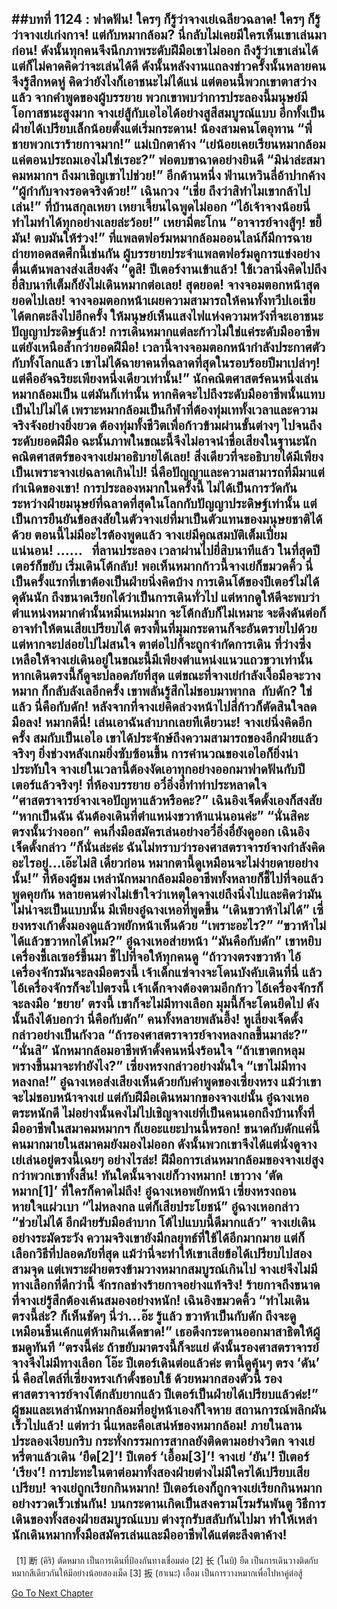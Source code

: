 ##บทที่ 1124 : ฟาดฟัน!
ใครๆ ก็รู้ว่าจางเย่เฉลียวฉลาด!
ใครๆ ก็รู้ว่าจางเย่เก่งกาจ!
แต่กับหมากล้อม? นี่กลับไม่เคยมีใครเห็นเขาเล่นมาก่อน!
ดังนั้นทุกคนจึงนึกภาพระดับฝีมือเขาไม่ออก ถึงรู้ว่าเขาเล่นได้ แต่ก็ไม่คาดคิดว่าจะเล่นได้ดี ดังนั้นหลังงานแถลงข่าวครั้งนั้นหลายคนจึงรู้สึกหดหู่ คิดว่ายังไงก็เอาชนะไม่ได้แน่ แต่ตอนนี้พวกเขาตาสว่างแล้ว จากคำพูดของผู้บรรยาย พวกเขาพบว่าการประลองนี้มนุษย์มีโอกาสชนะสูงมาก จางเย่สู้กับเอไอได้อย่างสูสีสมบูรณ์แบบ อีกทั้งเป็นฝ่ายได้เปรียบเล็กน้อยตั้งแต่เริ่มกระดาน!
น้องสามคนโตอุทาน “พี่ชายพวกเราร้ายกาจมาก!”
แม่เบิกตาค้าง “เย่น้อยเคยเรียนหมากล้อมแค่ตอนประถมเองไม่ใช่เรอะ?”
พ่อตบขาฉาดอย่างยินดี “มิน่าล่ะสมาคมหมากฯ ถึงมาเชิญเขาไปช่วย!”
อีกด้านหนึ่ง
ฟ่านเหวินลี่อ้าปากค้าง “ผู้กำกับจางรอดจริงด้วย!”
เฉินกวง “เชี่ย ถึงว่าสิทำไมเขากล้าไปเล่น!”
ที่บ้านสกุลเหยา
เหยาเจี้ยนไฉพูดไม่ออก “ไอ้เจ้าจางน้อยนี่ ทำไมทำได้ทุกอย่างเลยล่ะว้อย!”
เหยามี่ตะโกน “อาจารย์จางสู้ๆ! ขยี้มัน! ตบมันให้ร่วง!”
ที่แพลตฟอร์มหมากล้อมออนไลน์ก็มีการฉายถ่ายทอดสดศึกนี้เช่นกัน ผู้บรรยายประจำแพลตฟอร์มดูการแข่งอย่างตื่นเต้นพลางส่งเสียงดัง “ดูสิ! ปีเตอร์งานเข้าแล้ว! ใช้เวลานิ่งคิดไปถึงยี่สิบนาทีเต็มก็ยังไม่เดินหมากต่อเลย! สุดยอด! จางจอมตอกหน้าสุดยอดไปเลย! จางจอมตอกหน้าเผยความสามารถให้คนทั้งทวีปเอเชียได้ตกตะลึงไปอีกครั้ง ให้มนุษย์เห็นแสงไฟแห่งความหวังที่จะเอาชนะปัญญาประดิษฐ์แล้ว! การเดินหมากแต่ละก้าวไม่ใช่แค่ระดับมืออาชีพ แต่ยังเหนือล้ำกว่ายอดฝีมือ! เวลานี้จางจอมตอกหน้ากำลังประกาศตัวกับทั้งโลกแล้ว เขาไม่ได้ฉายาคนที่ฉลาดที่สุดในรอบร้อยปีมาเปล่าๆ! แต่คืออัจฉริยะเพียงหนึ่งเดียวเท่านั้น!”
นักคณิตศาสตร์คนหนึ่งเล่นหมากล้อมเป็น แต่มันก็เท่านั้น หากคิดจะไปถึงระดับมืออาชีพนั้นแทบเป็นไปไม่ได้ เพราะหมากล้อมเป็นกีฬาที่ต้องทุ่มเททั้งเวลาและความจริงจังอย่างยิ่งยวด ต้องทุ่มทั้งชีวิตเพื่อก้าวข้ามผ่านขั้นต่างๆ ไปจนถึงระดับยอดฝีมือ ฉะนั้นภาพในขณะนี้จึงไม่อาจนำชื่อเสียงในฐานะนักคณิตศาสตร์ของจางเย่มาอธิบายได้เลย!
สิ่งเดียวที่จะอธิบายได้มีเพียง
เป็นเพราะจางเย่ฉลาดเกินไป!
นี่คือปัญญาและความสามารถที่มีมาแต่กำเนิดของเขา!
การประลองหมากในครั้งนี้ ไม่ได้เป็นการวัดกันระหว่างฝ่ายมนุษย์ที่ฉลาดที่สุดในโลกกับปัญญาประดิษฐ์เท่านั้น แต่เป็นการยืนยันข้อสงสัยในตัวจางเย่ที่มาเป็นตัวแทนของมนุษยชาติได้ด้วย ตอนนี้ไม่มีอะไรต้องพูดแล้ว จางเย่มีคุณสมบัติเต็มเปี่ยมแน่นอน!
……
 
ที่ลานประลอง
เวลาผ่านไปยี่สิบนาทีแล้ว
ในที่สุดปีเตอร์ก็ขยับ เริ่มเดินโต้กลับ!
พอเห็นหมากก้าวนี้จางเย่ก็ขมวดคิ้ว นี่เป็นครั้งแรกที่เขาต้องเป็นฝ่ายนิ่งคิดบ้าง
การเดินโต้ของปีเตอร์ไม่ได้ดุดันนัก ถึงขนาดเรียกได้ว่าเป็นการเดินทั่วไป แต่หากดูให้ดีจะพบว่าตำแหน่งหมากดำนั้นหมิ่นเหม่มาก จะโต้กลับก็ไม่เหมาะ จะดึงดันต่อก็อาจทำให้ตนเสียเปรียบได้ ตรงพื้นที่มุมกระดานก็จะอันตรายไปด้วย แต่หากจะปล่อยไปไม่สนใจ ตาต่อไปก็จะถูกจำกัดการเดิน ที่ว่างซึ่งเหลือให้จางเย่เดินอยู่ในขณะนี้มีเพียงตำแหน่งแนวแถวขวาเท่านั้น หากเดินตรงนี้ก็ดูจะปลอดภัยที่สุด แต่ขณะที่จางเย่กำลังเงื้อมือจะวางหมาก ก็กลับลังเลอีกครั้ง เขาพลันรู้สึกไม่ชอบมาพากล 
กับดัก?
ใช่แล้ว นี่คือกับดัก!
หลังจากที่จางเย่คิดล่วงหน้าไปสี่ก้าวก็ตัดสินใจลดมือลง!
หมากดีนี่!
เล่นเอาฉันลำบากเลยทีเดียวนะ!
จางเย่นิ่งคิดอีกครั้ง สมกับเป็นเอไอ เขาได้ประจักษ์ถึงความสามารถของอีกฝ่ายแล้วจริงๆ ยิ่งช่วงหลังเกมยิ่งซับซ้อนขึ้น การคำนวณของเอไอก็ยิ่งน่าประทับใจ จางเย่ในเวลานี้ต้องงัดเอาทุกอย่างออกมาฟาดฟันกับปีเตอร์แล้วจริงๆ!
ที่ห้องบรรยาย
อวี๋อิ่งอี๋ทำท่าประหลาดใจ “ศาสตราจารย์จางเจอปัญหาแล้วหรือคะ?”
เฉินอิงเจ็ดดั้งเองก็สงสัย “หากเป็นฉัน ฉันต้องเดินที่ตำแหน่งขวาห้าแน่นอนค่ะ”
“นั่นสิคะ ตรงนั้นว่างออก” คนกึ่งมือสมัครเล่นอย่างอวี๋อิ่งอี๋ยังดูออก
เฉินอิงเจ็ดดั้งกล่าว “ก็นั่นล่ะค่ะ ฉันไม่ทราบว่ารองศาสตราจารย์จางกำลังคิดอะไรอยู่...เอ๊ะไม่สิ เดี๋ยวก่อน หมากตานี้ดูเหมือนจะไม่ง่ายดายอย่างนั้น!”
ที่ห้องผู้ชม
เหล่านักหมากล้อมมืออาชีพทั้งหลายก็ชี้ไปที่จอแล้วพูดคุยกัน หลายคนต่างไม่เข้าใจว่าเหตุใดจางเย่ถึงนิ่งไปและคิดว่ามันไม่น่าจะเป็นแบบนั้น
มีเพียงอู๋ฉางเหอที่พูดขึ้น “เดินขวาห้าไม่ได้”
เซี่ยงหรงเก้าดั้งมองดูแล้วพยักหน้าเห็นด้วย
“เพราะอะไร?”
“ขวาห้าไม่ได้แล้วขวาหกได้ไหม?”
อู๋ฉางเหอส่ายหน้า “มันคือกับดัก” เขาหยิบเครื่องชี้เลเซอร์ขึ้นมา ชี้ไปที่จอให้ทุกคนดู “ถ้าวางตรงขวาห้า ไอ้เครื่องจักรมันจะลงมือตรงนี้ เจ้าเด็กแซ่จางจะโดนบังคับเดินที่นี่ แล้วไอ้เครื่องจักรก็จะไปตรงนี้ เจ้าเด็กจางต้องตามอีกก้าว ไอ้เครื่องจักรก็จะลงมือ ‘ขยาย’ ตรงนี้ เขาก็จะไม่มีทางเลือก มุมนี้ก็จะโดนยึดไป ดังนั้นถึงได้บอกว่า นี่คือกับดัก”
คนทั้งหลายพลันอึ้ง!
หูเลี่ยงเจ็ดดั้งกล่าวอย่างเป็นกังวล “ถ้ารองศาสตราจารย์จางหลงกลขึ้นมาล่ะ?”
“นั่นสิ” นักหมากล้อมอาชีพห้าดั้งคนหนึ่งร้อนใจ “ถ้าเขาตกหลุมพรางขึ้นมาจะทำยังไง?”
เซี่ยงหรงกล่าวอย่างมั่นใจ “เขาไม่มีทางหลงกล!”
อู๋ฉางเหอส่งเสียงเห็นด้วยกับคำพูดของเซี่ยงหรง แม้ว่าเขาจะไม่ชอบหน้าจางเย่ แต่กับฝีมือเดินหมากของจางเย่นั้น อู๋ฉางเหอตระหนักดี ไม่อย่างนั้นคงไม่ไปเชิญจางเย่ที่เป็นคนนอกถึงบ้านทั้งที่มืออาชีพในสมาคมหมากฯ ก็เยอะแยะปานนี้หรอก! ขนาดกับดักแค่นี้คนมากมายในสมาคมยังมองไม่ออก ดังนั้นพวกเขาจึงได้แต่นั่งดูจางเย่เล่นอยู่ตรงนี้เฉยๆ อย่างไรล่ะ! ฝีมือการเล่นหมากล้อมของจางเย่สูงกว่าพวกเขาทั้งสิ้น!
ทันใดนั้นจางเย่ก็วางหมาก!
เขาวาง ‘ตัดหมาก[1]’ ที่ใครก็คาดไม่ถึง!
อู๋ฉางเหอพยักหน้า
เซี่ยงหรงถอนหายใจแผ่วเบา “ไม่หลงกล แต่ก็เสียประโยชน์”
อู๋ฉางเหอกล่าว “ช่วยไม่ได้ อีกฝ่ายรับมือลำบาก โต้ไปแบบนี้ดีมากแล้ว”
จางเย่เดินอย่างระมัดระวัง ความจริงเขายังมีกลยุทธ์ที่ใช้ได้อีกมากมาย แต่ก็เลือกวิธีที่ปลอดภัยที่สุด แม้ว่านี่จะทำให้เขาเสียข้อได้เปรียบไปสองสามจุด แต่เพราะฝ่ายตรงข้ามวางหมากสมบูรณ์เกินไป จางเย่จึงไม่มีทางเลือกที่ดีกว่านี้
จักรกลช่างร้ายกาจอย่างแท้จริง!
ร้ายกาจถึงขนาดที่จางเย่รู้สึกต้องเค้นสมองอย่างหนัก!
เฉินอิงขมวดคิ้ว “ทำไมเดินตรงนี้ล่ะ? ก็เห็นชัดๆ นี่ว่า...อ๊ะ รู้แล้ว ขวาห้าเป็นกับดัก ถึงจะดูเหมือนชิ้นเค้กแต่ห้ามกินเด็ดขาด!” เธอดึงกระดานออกมาสาธิตให้ผู้ชมดูทันที “ตรงนี้ค่ะ ถ้าขยับมาตรงนี้ก็จะแย่ ดังนั้นรองศาสตราจารย์จางจึงไม่มีทางเลือก โอ๊ะ ปีเตอร์เดินต่อแล้วค่ะ ตานี้ดูคุ้นๆ ตรง ‘ดัน’ นี่ คือสไตล์ที่เซี่ยงหรงเก้าดั้งชอบใช้ ด้วยหมากสองตัวนี้ รองศาสตราจารย์จางโต้กลับยากแล้ว ปีเตอร์เป็นฝ่ายได้เปรียบแล้วค่ะ!”
ผู้ชมและเหล่านักหมากล้อมที่อยู่หน้าเองก็ใจหาย
สถานการณ์พลิกผันเร็วไปแล้ว!
แต่ทว่า นี่แหละคือเสน่ห์ของหมากล้อม!
ภายในลานประลองเงียบกริบ กระทั่งกรรมการสากลยังติดตามอย่างวิตก
จางเย่หรี่ตาแล้วเดิน ‘ยืด[2]’!
ปีเตอร์ ‘เอื้อม[3]’!
จางเย่ ‘ยัน’!
ปีเตอร์ ‘เรียง’!
การปะทะในตาต่อมาทั้งสองฝ่ายต่างไม่มีใครได้เปรียบเสียเปรียบ!
จางเย่ถูกเรียกกินหมาก!
ปีเตอร์เองก็ถูกจางเย่เรียกกินหมากอย่างรวดเร็วเช่นกัน!
บนกระดานเกิดเป็นสงครามโรมรันพันตู วิธีการเดินของทั้งสองฝ่ายสมบูรณ์แบบ ต่างรุกรับสลับกันไปมา ทำให้เหล่านักเดินหมากทั้งมือสมัครเล่นและมืออาชีพได้แต่ตะลึงตาค้าง!
 
---------------------------------------------------------
 
[1] 断 (คิริ) ตัดหมาก เป็นการเดินที่ป้องกันทางเชื่อมต่อ
[2] 长 (โนบิ) ยืด เป็นการเดินวางติดกับหมากสีเดียวกันให้มีอย่างน้อยสองเม็ด
[3] 扳 (ฮาเนะ) เอื้อม เป็นการวางหมากเพื่อไปหาคู่ต่อสู้
 
 


[Go To Next Chapter]( ./225.md)